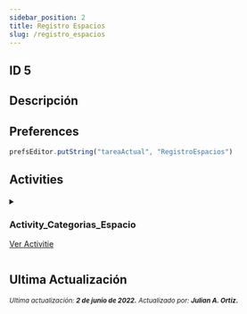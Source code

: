 ```yaml
---
sidebar_position: 2
title: Registro Espacios
slug: /registro_espacios
---
```


## ID 5

## Descripción

## Preferences

```js
prefsEditor.putString("tareaActual", "RegistroEspacios")
```

## Activities

<details>
<summary>
<div class="title-activitie">

### Activity_Categorias_Espacio
[Ver Activitie](../activities/Activity_Categorias_Espacio.md)
</div>  
</summary>

La **````Activity_Categorias_Espacio````** tiene las siguientes activities:  

<details>
<summary>
<div class="title-activitie">

#### Activity_Registro_Espacio
[Ver Activitie](../activities/Activity_Registro_Espacio.md)
</div>
</summary>

La **```Activity_Registro_Espacio```** tiene la siguiente condición:
```js
else (mPrefs.getString("tareaActual", "").equals("RegistroEspaciosObservacion"))
```

Así mismo tiene las siguientes activities:

<details>
<summary>
<div class="title-activitie">

#### Activity_Foto_Espacio
[Ver Activitie](../activities/Activity_Foto_Espacio.md)
</div>
</summary>

La **```Activity_Foto_Espacio```** tiene la siguiente condición:
```js
if (view == fab_marcarFoto)
```
</details>

<details>
<summary>
<div class="title-activitie">

#### Activity_Registro_Espacio_Cuadricula
[Ver Activitie](../activities/Activity_Registro_Espacio_Cuadricula.md)
</div>
</summary>

La **```Activity_Registro_Espacio_Cuadricula```** tiene las siguientes condiciones:
```js
if (view == imgCuadricula)

if (registroCuadricula.equals(""))
```
</details>

<details>
<summary>
<div class="title-activitie">

#### Activity_Registro_Espacio_Cuadricula
[Ver Activitie](../activities/Activity_Registro_Espacio_Cuadricula.md)
</div>
</summary>

La **```Activity_Registro_Espacio_Cuadricula```** tiene las siguientes condiciones:
```js
if (view == imgCuadricula)

else (registroCuadricula.equals(""))
```
</details>
</details>

<details>
<summary>
<div class="title-activitie">

#### Activity_Informe_Espacios
[Ver Activitie](../activities/Activity_Informe_Espacios.md)
</div>
</summary>
</details>
</details>


## Ultima Actualización

<div class="ultima-actualizacion">
  <small>
    <i>
      Ultima actualización:
      <b> 2 de junio de 2022.</b>
    </i>
  </small>

  <small>
    <i>
      Actualizado por:
      <b> Julian A. Ortiz.</b>
    </i>
  </small>
</div>